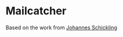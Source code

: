 # Mailcatcher

Based on the work from [Johannes Schickling](https://github.com/schickling/dockerfiles/tree/master/mailcatcher)

